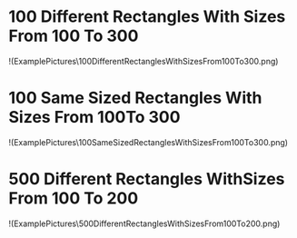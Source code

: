 #  100 Different Rectangles With Sizes From 100 To 300
!(ExamplePictures\100DifferentRectanglesWithSizesFrom100To300.png)
#  100 Same Sized Rectangles With Sizes From 100To 300
!(ExamplePictures\100SameSizedRectanglesWithSizesFrom100To300.png)
#  500 Different Rectangles WithSizes From 100 To 200
!(ExamplePictures\500DifferentRectanglesWithSizesFrom100To200.png)